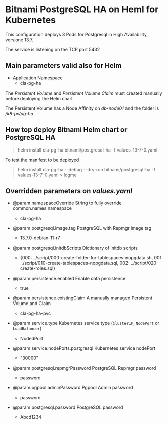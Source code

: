 # Bitnami PostgreSQL HA on Heml for Kubernetes

This configuration deploys 3 Pods for Postgresql in High Availability, versione 13.7.

The service is listening on the TCP port 5432

## Main parameters valid also for Helm

- Application Namespace
	+ cla-pg-ha

The _Persistent Volume_ and _Persistent Volume Claim_ must created manually before deploying the Helm chart

The Persistent Volume has a Node Affinity on _db-node01_ and the folder is _/k8-pv/pg-ha_

## How top deploy Bitnami Helm chart or PostgreSQL HA

> helm install cla-pg-ha bitnami/postgresql-ha -f values-13-7-0.yaml

To test the manifest to be deployed

> helm install cla-pg-ha --debug --dry-run bitnami/postgresql-ha -f values-13-7-0.yaml > logme

## Overridden parameters on _values.yaml_

- @param namespaceOverride String to fully override common.names.namespace
	+ cla-pg-ha
	
- @param postgresql.image.tag PostgreSQL with Repmgr image tag
	+ 13.7.0-debian-11-r7

- @param postgresql.initdbScripts Dictionary of initdb scripts
	+ {000: ../script/000-create-folder-for-tablespaces-nopgdata.sh, 001: ../script/010-create-tablespaces-nopgdata.sql, 002: ../script/020-create-roles.sql}

- @param persistence.enabled Enable data persistence
	+ true

- @param persistence.existingClaim A manually managed Persistent Volume and Claim
	+ cla-pg-ha-pvc


- @param service.type Kubernetes service type (`ClusterIP`, `NodePort` or `LoadBalancer`)
	+ NodedPort

- @param service.nodePorts.postgresql Kubernetes service nodePort
	+ "30000"

- @param postgresql.repmgrPassword PostgreSQL Repmgr password
	+ password
	
- @param pgpool.adminPassword Pgpool Admin password
	+ password

- @param postgresql.password PostgreSQL password
	+ Abcd1234



